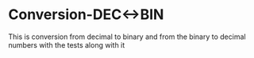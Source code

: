 # Conversion-DEC<->BIN
This is conversion from decimal to binary and from the binary to decimal numbers with the tests along with it
